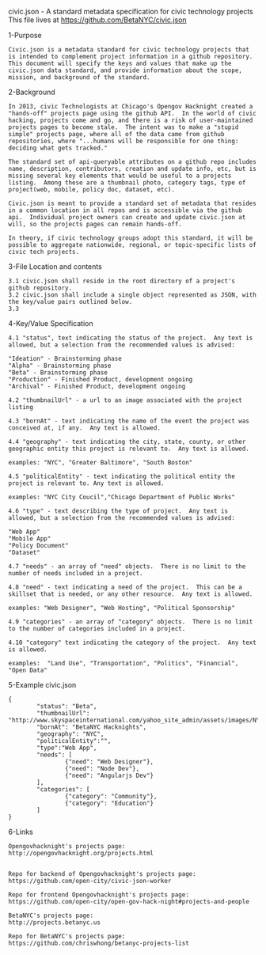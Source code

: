 civic.json - A standard metadata specification for civic technology projects
This file lives at https://github.com/BetaNYC/civic.json

1-Purpose

	Civic.json is a metadata standard for civic technology projects that is intended to complement project information in a github repository.  This document will specify the keys and values that make up the civic.json data standard, and provide information about the scope, mission, and background of the standard.
	
2-Background 

	In 2013, civic Technologists at Chicago's Opengov Hacknight created a "hands-off" projects page using the github API.  In the world of civic hacking, projects come and go, and there is a risk of user-maintained projects pages to become stale.  The intent was to make a "stupid simple" projects page, where all of the data came from github repositories, where "...humans will be responsible for one thing: deciding what gets tracked."  

	The standard set of api-queryable attributes on a github repo includes name, description, contributors, creation and update info, etc, but is missing several key elements that would be useful to a projects listing.  Among these are a thumbnail photo, category tags, type of project(web, mobile, policy doc, dataset, etc).  

	Civic.json is meant to provide a standard set of metadata that resides in a common location in all repos and is accessible via the github api.  Individual project owners can create and update civic.json at will, so the projects pages can remain hands-off.

	In theory, if civic technology groups adopt this standard, it will be possible to aggregate nationwide, regional, or topic-specific lists of civic tech projects.


3-File Location and contents

	3.1 civic.json shall reside in the root directory of a project's github repository.
	3.2 civic.json shall include a single object represented as JSON, with the key/value pairs outlined below.
	3.3 

4-Key/Value Specification

	4.1 "status", text indicating the status of the project.  Any text is allowed, but a selection from the recommended values is advised:

	"Ideation" - Brainstorming phase
	"Alpha" - Brainstorming phase
	"Beta" - Brainstorming phase
	"Production" - Finished Product, development ongoing
	"Archival" - Finished Product, development ongoing
		
	4.2 "thumbnailUrl" - a url to an image associated with the project listing

	4.3 "bornAt" - text indicating the name of the event the project was conceived at, if any.  Any text is allowed.

	4.4 "geography" - text indicating the city, state, county, or other geographic entity this project is relevant to.  Any text is allowed.

	examples: "NYC", "Greater Baltimore", "South Boston"

	4.5 "politicalEntity" - text indicating the political entity the project is relevant to. Any text is allowed.

	examples: "NYC City Coucil","Chicago Department of Public Works"

	4.6 "type" - text describing the type of project.  Any text is allowed, but a selection from the recommended values is advised:

	"Web App"
	"Mobile App"
	"Policy Document"
	"Dataset"

	4.7 "needs" - an array of "need" objects.  There is no limit to the number of needs included in a project.

	4.8 "need" - text indicating a need of the project.  This can be a skillset that is needed, or any other resource.  Any text is allowed.

	examples: "Web Designer", "Web Hosting", "Political Sponsorship"

	4.9 "categories" - an array of "category" objects.  There is no limit to the number of categories included in a project.

	4.10 "category" text indicating the category of the project.  Any text is allowed.

	examples:  "Land Use", "Transportation", "Politics", "Financial", "Open Data"

5-Example civic.json

	{
	        "status": "Beta",
	        "thumbnailUrl": "http://www.skyspaceinternational.com/yahoo_site_admin/assets/images/NYC_Skyline_Thumb.97220225.jpg",
	        "bornAt": "BetaNYC Hacknights",
	        "geography": "NYC",
	        "politicalEntity":"",
	        "type":"Web App",
	        "needs": [
	                {"need": "Web Designer"},
	                {"need": "Node Dev"},
	                {"need": "Angularjs Dev"}
	        ],
	        "categories": [
	                {"category": "Community"},
	                {"category": "Education"}
	        ]
	}


6-Links

	Opengovhacknight's projects page:
	http://opengovhacknight.org/projects.html


	Repo for backend of Opengovhacknight's projects page:
	https://github.com/open-city/civic-json-worker

	Repo for frontend Opengovhacknight's projects page:
	https://github.com/open-city/open-gov-hack-night#projects-and-people

	BetaNYC's projects page:
	http://projects.betanyc.us

	Repo for BetaNYC's projects page:
	https://github.com/chriswhong/betanyc-projects-list




